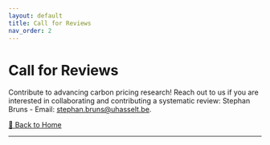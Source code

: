 ```yaml
---
layout: default
title: Call for Reviews
nav_order: 2
---
```


# Call for Reviews 
Contribute to advancing carbon pricing research! Reach out to us if you are interested in collaborating and contributing a systematic review: Stephan Bruns - Email: <a href="mailto:stephan.bruns@uhasselt.be">stephan.bruns@uhasselt.be</a>. 

[🔄 Back to Home](index.md)

---

